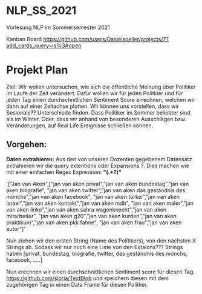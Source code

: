 # NLP_SS_2021
Vorlesung NLP im Sommersemester 2021

Kanban Board https://github.com/users/Danielsoeller/projects/7?add_cards_query=is%3Aopen

# Projekt Plan

Ziel: WIr wollen untersuchen, wie sich die öffentliche Meinung über Politiker im Laufe der Zeit verändert. 
Dafür wollen wir für jeden Politkier und für jeden Tag einen durchschnitlichen Sentiment Score errechnen, welchen wir dann auf einer Zeitachse plotten.
Wir können uns vorstellen, dass wir Sesionale?? Unterschiede finden. Dass Politiker im Sommer beliebter sind als im WInter.
Oder, dass wir anhand von besonderen Ausschlägen bzw. Veränderungen, auf Real Life Ereignisse schließen können.

## Vorgehen: 

**Daten extrahieren:** Aus den von unseren Dozenten gegebenem Datensatz extrahieren wir die query extentions oder Expansions ?. Dies machen wie mit einer einfachen Regex Expression: **"(.+?)"**

 '["Jan van Aken",["jan van aken privat","jan van aken bundestag","jan van aken biografie",
 "jan van aken twitter","jan van aken das geständnis des mönchs","jan van aken facebook",
 "jan van aken türkei","jan van aken israel","jan van aken kontakt","jan van aken mdb",
 "jan van aken maler","jan van aken linke","jan van aken sahra wagenknecht","jan van aken mitarbeiter",
 "jan van aken g20","jan van aken kurden","jan van aken praktikum","jan van aken pkk fahne",
 "jan van aken frau","jan van aken autor"]'
 
Nun ziehen wir den ersten String (Name des Politikers), von den nächsten X Strings ab. Sodass wir nur noch eine Liste von den Extaions??? Strings haben
[privat, bundestag, biografie, twitter, das geständnis des mönchs, facebook, .....]

Nun erechnen wir einen durchschnittlichen Sentiment score für diesen Tag. https://github.com/sloria/TextBlob
und speichern diesen mit dem zugehörigen Tag in einen Data Frame für diesen Politker. 

 
